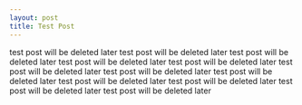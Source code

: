 ```yaml
---
layout: post
title: Test Post
---
```


test post will be deleted later test post will be deleted later test post
will be deleted later test post will be deleted later test post will be
deleted later test post will be deleted later test post will be deleted
later test post will be deleted later test post will be deleted later test
post will be deleted later test post will be deleted later test post will
be deleted later
